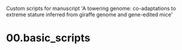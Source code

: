 Custom scripts for manuscript 'A towering genome: co-adaptations to extreme stature inferred from giraffe genome and gene-edited mice'

# 00.basic_scripts

